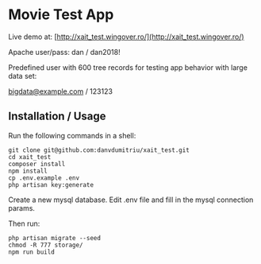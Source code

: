 Movie Test App
==============

Live demo at: [http://xait_test.wingover.ro/](http://xait_test.wingover.ro/)

Apache user/pass: dan / dan2018!

Predefined user with 600 tree records for testing app behavior
with large data set:

bigdata@example.com / 123123

Installation / Usage
--------------------

Run the following commands in a shell:

```
git clone git@github.com:danvdumitriu/xait_test.git
cd xait_test
composer install
npm install
cp .env.example .env
php artisan key:generate

```

Create a new mysql database.
Edit .env file and fill in the mysql connection params. 

Then run:

```
php artisan migrate --seed
chmod -R 777 storage/
npm run build
```
